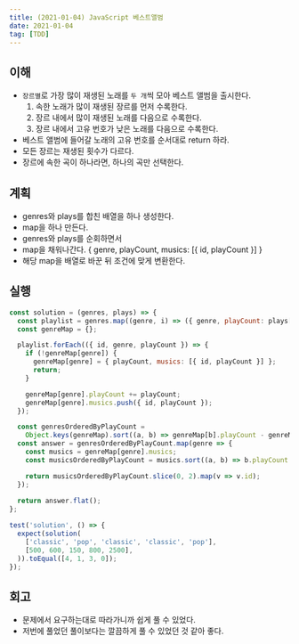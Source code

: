 ```yaml
---
title: (2021-01-04) JavaScript 베스트앨범
date: 2021-01-04
tag: [TDD]
---
```


## 이해

- `장르별`로 가장 많이 재생된 노래를 `두 개`씩 모아 베스트 앨범을 출시한다.
  1. 속한 노래가 많이 재생된 장르를 먼저 수록한다.
  2. 장르 내에서 많이 재생된 노래를 다음으로 수록한다.
  3. 장르 내에서 고유 번호가 낮은 노래를 다음으로 수록한다.
- 베스트 앨범에 들어갈 노래의 고유 번호를 순서대로 return 하라.
- 모든 장르는 재생된 횟수가 다르다.
- 장르에 속한 곡이 하나라면, 하나의 곡만 선택한다.

## 계획

- genres와 plays를 합친 배열을 하나 생성한다.
- map을 하나 만든다.
- genres와 plays를 순회하면서 
- map을 채워나간다. { genre, playCount, musics: [{ id, playCount }] }
- 해당 map을 배열로 바꾼 뒤 조건에 맞게 변환한다.

## 실행

```js
const solution = (genres, plays) => {
  const playlist = genres.map((genre, i) => ({ genre, playCount: plays[i], id: i }));
  const genreMap = {};

  playlist.forEach(({ id, genre, playCount }) => {
    if (!genreMap[genre]) {
      genreMap[genre] = { playCount, musics: [{ id, playCount }] };
      return;
    }

    genreMap[genre].playCount += playCount;
    genreMap[genre].musics.push({ id, playCount });
  });

  const genresOrderedByPlayCount = 
    Object.keys(genreMap).sort((a, b) => genreMap[b].playCount - genreMap[a].playCount);
  const answer = genresOrderedByPlayCount.map(genre => {
    const musics = genreMap[genre].musics;
    const musicsOrderedByPlayCount = musics.sort((a, b) => b.playCount - a.playCount);

    return musicsOrderedByPlayCount.slice(0, 2).map(v => v.id);
  });
  
  return answer.flat();
};

test('solution', () => {
  expect(solution(
    ['classic', 'pop', 'classic', 'classic', 'pop'],
    [500, 600, 150, 800, 2500],
  )).toEqual([4, 1, 3, 0]);
});
```

## 회고

- 문제에서 요구하는대로 따라가니까 쉽게 풀 수 있었다.
- 저번에 풀었던 풀이보다는 깔끔하게 풀 수 있었던 것 같아 좋다.
